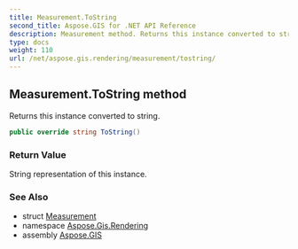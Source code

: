 ```yaml
---
title: Measurement.ToString
second_title: Aspose.GIS for .NET API Reference
description: Measurement method. Returns this instance converted to string
type: docs
weight: 110
url: /net/aspose.gis.rendering/measurement/tostring/
---
```

## Measurement.ToString method

Returns this instance converted to string.

```csharp
public override string ToString()
```

### Return Value

String representation of this instance.

### See Also

* struct [Measurement](../)
* namespace [Aspose.Gis.Rendering](../../measurement/)
* assembly [Aspose.GIS](../../../)


